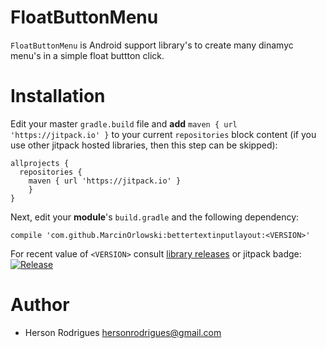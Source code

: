 FloatButtonMenu
=====================
 `FloatButtonMenu` is Android support library's to create many dinamyc menu's in a simple float buttton click.

Installation
============

 Edit your master `gradle.build` file and **add** `maven { url 'https://jitpack.io' }` to your current
 `repositories` block content (if you use other jitpack hosted libraries, then this step can be skipped):

    allprojects {
      repositories {
        maven { url 'https://jitpack.io' }
        }
    }

 Next, edit your **module**'s `build.gradle` and the following dependency:

    compile 'com.github.MarcinOrlowski:bettertextinputlayout:<VERSION>'

 For recent value of `<VERSION>` consult [library releases](https://github.com/hersonrodrigues/FloatButtonMenu/releases)
 or jitpack badge: [![Release](https://jitpack.io/v/hersonrodrigues/floatbuttonmenu.svg)](https://jitpack.io/#hersonrodrigues/floatbuttonmenu)


Author
======
 * Herson Rodrigues hersonrodrigues@gmail.com

